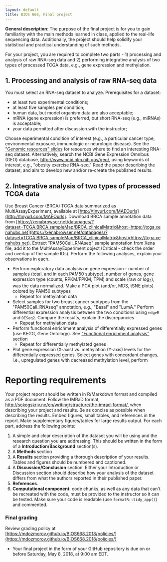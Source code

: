 ```yaml
---
layout: default
title: BIOS 668, Final project
---
```


**General description**: The purpose of the final project is for you to gain familiarity with the main methods learned in class, applied to the real-life sequencing data. Additionally, the project should help solidify your statistical and practical understanding of such methods.

For your project, you are required to complete two parts - 1) processing and analysis of raw RNA-seq data and 2) performing integrative analysis of two types of processed TCGA data, e.g., gene expression and methylation.

## 1. Processing and analysis of raw RNA-seq data

You must select an RNA-seq dataset to analyze. Prerequisites for a dataset: 

- at least two experimental conditions;
- at least five samples per condition;
- human data, but model organism data are also acceptable;
- mRNA (gene expression) is preferred, but short RNA-seq (e.g., miRNAs) is acceptable;
- your data permitted after discussion with the instructor;

Choose experimental condition of interest (e.g., a particular cancer type, environmental exposure, immunologic or neurologic disease). See the ["Genomic resources" slides]({{site.baseurl}}/assets/03_Genomic_resources/02_Genomic_Resources.pdf) for resources where to find an interesting RNA-seq dataset. Alternatively, search the NCBI Gene Expression Omnibus (GEO) database, <http://www.ncbi.nlm.nih.gov/geo/>, using keywords of interest, e.g., "obesity exercise RNA-seq." Read the paper describing the dataset, and aim to develop new and/or re-create the published results.

## 2. Integrative analysis of two types of processed TCGA data

Use Breast Cancer (BRCA) TCGA data summarized as MultiAssayExperiment, available at [http://tinyurl.com/MAEOurls](http://tinyurl.com/MAEOurls). Download BRCA sample annotation data from [https://xenabrowser.net/datapages/?dataset=TCGA.BRCA.sampleMap/BRCA_clinicalMatrix&host=https://tcga.xenahubs.net](https://xenabrowser.net/datapages/?dataset=TCGA.BRCA.sampleMap/BRCA_clinicalMatrix&host=https://tcga.xenahubs.net). Extract "PAM50Call_RNAseq" sample annotation from Xena file, add it to the MultiAssayExperiment object (Critical - check the order and overlap of the sample IDs). Perform the following analyses, explain your observations in each.

- Perform exploratory data analysis on gene expression - number of samples (total, and in each PAM50 subtype), number of genes, gene expression type (counts, RPKM/FPKM, TPM) and scale (raw or $log_2$), was the data normalized. Make a PCA plot (and/or, MDS, tSNE plots) colored by PAM50 subtypes
    - Repeat for methylation data
- Select samples for two breast cancer subtypes from the "PAM50Call_RNAseq" annotation, e.g., "Basal" and "LumA." Perform differential expression analysis between the two conditions using `edgeR` and `DESeq2`. Compare the results, explain the discrepancies
    - Repeat for methylation data
- Perform functional enrichment analysis of differentially expressed genes (use KEGG, Gene Ontology). See ["Functional enrichment analysis" section](https://mdozmorov.github.io/BIOS567.2017/syllabus/)
    - Repeat for differentially methylated genes
- Plot gene expression (X-axis) vs. methylation (Y-axis) levels for the differentially expressed genes. Select genes with concordant changes, i.e., upregulated genes with decreased methylation level, perform 

# Reporting requirements

Your project report should be written in R/Markdown format and compiled as a PDF document. Follow the IMRaD format, <http://sokogskriv.no/en/writing/structure/the-imrad-format/>, when describing your project and results. Be as concise as possible when describing the results. Embed figures, small tables, and references in the report. Make supplementary figures/tables for large results output. For each part, address the following points:

1. A simple and clear description of the dataset you will be using and the research question you are addressing. This should be written in the form of a **Introduction/Background** section(s).
2. A **Methods** section
3. A **Results** section providing a thorough description of your results. Tables and figures should be numbered and captioned.
4. A **Discussion/Conclusion** section. Either your Introduction or Discussion section should describe how your analysis of the dataset differs from what the authors reported in their published paper.
5. **References**.
6. **Computational component**: code chunks, as well as any data that can't be recreated with the code, must be provided to the instructor so it can be tested. Make sure your code is readable (use `formatR::tidy_app()`) and commented.

### Final grading

Review grading policy at [https://mdozmorov.github.io/BIOS668.2018/policies/](https://mdozmorov.github.io/BIOS668.2018/policies/)

- Your final project in the form of your GitHub repository is due on or before Saturday, May 8, 2018, at 9:00 am EDT.

<!--
- Following the submission, you will be assigned to grade one of your peer's project.  
    - The peer-to-peer assignment will be sent through Blackboard.
    - Clone your peer's repository on your computer and knit the final project document.
    - Learn from the code and critically assess each section of the final project (Introduction, each Method/Results subsections, etc.).
    - Critically assess each section as "pass," "fail," "marginal," briefly noting the rationale for the assessment.
    - The goal of your assessment is to learn from the work of others.  
- Your assessment is due to be submitted through Blackboard on or before Monday, December 18th, 9:00 am.
- The instructor will formally grade each project, taking your assessment into consideration. 
-->

<!--
- Your final project will be graded on or before Monday, December 18th, 9:00 am

- The final grades will be entered into the system on or before Tuesday, December 19th, 4:00 pm.
-->